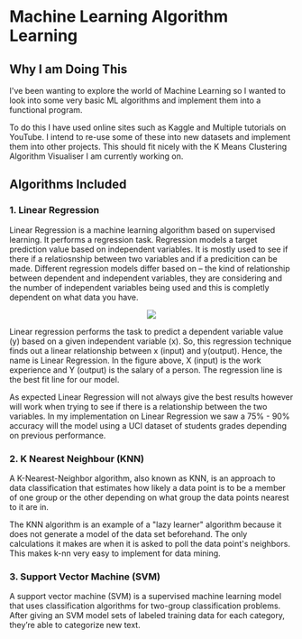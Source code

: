 # Machine Learning Algorithm Learning
## Why I am Doing This
I've been wanting to explore the world of Machine Learning so I wanted to look into some very basic ML algorithms and implement them into a functional program.

To do this I have used online sites such as Kaggle and Multiple tutorials on YouTube. I intend to re-use some of these into new datasets and implement them into other projects. This should fit nicely with the K Means Clustering Algorithm Visualiser I am currently working on. 

## Algorithms Included
### 1. Linear Regression
Linear Regression is a machine learning algorithm based on supervised learning. It performs a regression task. Regression models a target prediction value based on independent variables. It is mostly used to see if there if a relatiosnship between two variables and if a predicition can be made. Different regression models differ based on – the kind of relationship between dependent and independent variables, they are considering and the number of independent variables being used and this is completly dependent on what data you have.

<p align="center">
    <img src="https://media.geeksforgeeks.org/wp-content/uploads/linear-regression-plot.jpg" style="a" >
</p>

Linear regression performs the task to predict a dependent variable value (y) based on a given independent variable (x). So, this regression technique finds out a linear relationship between x (input) and y(output). Hence, the name is Linear Regression.
In the figure above, X (input) is the work experience and Y (output) is the salary of a person. The regression line is the best fit line for our model.

As expected Linear Regression will not always give the best results however will work when trying to see if there is a relationship between the two variables. In my implementation on Linear Regression we saw a 75% - 90% accuracy will the model using a UCI dataset of students grades depending on previous performance. 

### 2. K Nearest Neighbour (KNN)
A K-Nearest-Neighbor algorithm, also known as KNN, is an approach to data classification that estimates how likely a data point is to be a member of one group or the other depending on what group the data points nearest to it are in.

The KNN algorithm is an example of a "lazy learner" algorithm because it does not generate a model of the data set beforehand. The only calculations it makes are when it is asked to poll the data point's neighbors. This makes k-nn very easy to implement for data mining.

### 3. Support Vector Machine (SVM)
A support vector machine (SVM) is a supervised machine learning model that uses classification algorithms for two-group classification problems. After giving an SVM model sets of labeled training data for each  category, they’re able to categorize new text.
